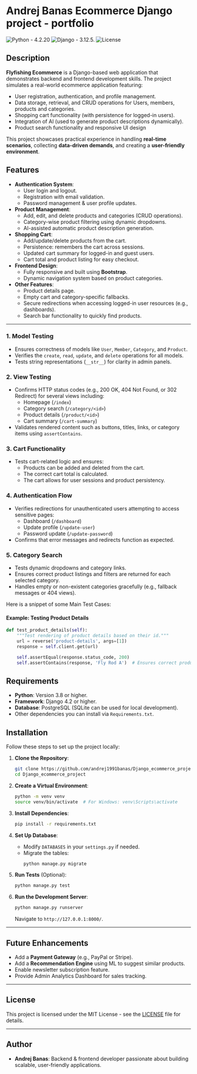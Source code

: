 # Andrej Banas Ecommerce Django project - portfolio

![Python](https://img.shields.io/badge/python-3.x-blue.svg) - 4.2.20
![Django](https://img.shields.io/badge/django-4.x-green.svg) - 3.12.5.
![License](https://img.shields.io/badge/license-MIT-yellow.svg)

## Description

**Flyfishing Ecommerce** is a Django-based web application that demonstrates backend and frontend development skills. The project simulates a real-world ecommerce application featuring:

- User registration, authentication, and profile management.
- Data storage, retrieval, and CRUD operations for Users, members, products and categories.
- Shopping cart functionality (with persistence for logged-in users).
- Integration of AI (used to generate product descriptions dynamically).
- Product search functionality and responsive UI design

This project showcases practical experience in handling **real-time scenarios**, collecting **data-driven demands**, and creating a **user-friendly environment**.

## Features

- **Authentication System**:
  - User login and logout.
  - Registration with email validation.
  - Password management & user profile updates.
- **Product Management**:
  - Add, edit, and delete products and categories (CRUD operations).
  - Category-wise product filtering using dynamic dropdowns.
  - AI-assisted automatic product description generation.
- **Shopping Cart**:
  - Add/update/delete products from the cart.
  - Persistence: remembers the cart across sessions.
  - Updated cart summary for logged-in and guest users.
  - Cart total and product listing for easy checkout.
- **Frontend Design**:
  - Fully responsive and built using **Bootstrap**.
  - Dynamic navigation system based on product categories.
- **Other Features**:
  - Product details page.
  - Empty cart and category-specific fallbacks.
  - Secure redirections when accessing logged-in user resources (e.g., dashboards).
  - Search bar functionality to quickly find products.

---

### 1. **Model Testing**
- Ensures correctness of models like `User`, `Member`, `Category`, and `Product`.
- Verifies the `create`, `read`, `update`, and `delete` operations for all models.
- Tests string representations (`__str__`) for clarity in admin panels.

### 2. **View Testing**
- Confirms HTTP status codes (e.g., 200 OK, 404 Not Found, or 302 Redirect) for several views including:
  - Homepage (`/index`)
  - Category search (`/category/<id>`)
  - Product details (`/product/<id>`)
  - Cart summary (`/cart-summary`)
- Validates rendered content such as buttons, titles, links, or category items using `assertContains`.

### 3. **Cart Functionality**
- Tests cart-related logic and ensures:
  - Products can be added and deleted from the cart.
  - The correct cart total is calculated.
  - The cart allows for user sessions and product persistency.

### 4. **Authentication Flow**
- Verifies redirections for unauthenticated users attempting to access sensitive pages:
  - Dashboard (`/dashboard`)
  - Update profile (`/update-user`)
  - Password update (`/update-password`)
- Confirms that error messages and redirects function as expected.

### 5. **Category Search**
- Tests dynamic dropdowns and category links.
- Ensures correct product listings and filters are returned for each selected category.
- Handles empty or non-existent categories gracefully (e.g., fallback messages or 404 views).

Here is a snippet of some Main Test Cases:

#### Example: Testing Product Details
```python
def test_product_details(self):
    """Test rendering of product details based on their id."""
    url = reverse('product-details', args=[1])
    response = self.client.get(url)

    self.assertEqual(response.status_code, 200)
    self.assertContains(response, 'Fly Rod A')  # Ensures correct product renders
```

## Requirements

- **Python**: Version 3.8 or higher.
- **Framework**: Django 4.2 or higher.
- **Database**: PostgreSQL (SQLite can be used for local development).
- Other dependencies you can install via `Requirements.txt`.



## Installation

Follow these steps to set up the project locally:

1. **Clone the Repository**:
   ```bash
   git clone https://github.com/andrej1991banas/Django_ecommerce_project.git
   cd Django_ecommerce_project
   ```

2. **Create a Virtual Environment**:
   ```bash
   python -m venv venv
   source venv/bin/activate  # For Windows: venv\Scripts\activate
   ```

3. **Install Dependencies**:
   ```bash
   pip install -r requirements.txt
   ```

4. **Set Up Database**:
   - Modify `DATABASES` in your `settings.py` if needed.
   - Migrate the tables:
     ```bash
     python manage.py migrate
     ```

5. **Run Tests** (Optional):
   ```bash
   python manage.py test
   ```

6. **Run the Development Server**:
   ```bash
   python manage.py runserver
   ```

   Navigate to `http://127.0.0.1:8000/`.

---


## Future Enhancements

- Add a **Payment Gateway** (e.g., PayPal or Stripe).
- Add a **Recommendation Engine** using ML to suggest similar products.
- Enable newsletter subscription feature.
- Provide Admin Analytics Dashboard for sales tracking.

---

## License

This project is licensed under the MIT License - see the [LICENSE](LICENSE) file for details.

---

## Author

- **Andrej Banas**: Backend & frontend developer passionate about building scalable, user-friendly applications.
